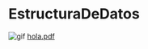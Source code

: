 # EstructuraDeDatos
![gif](https://github.com/Guallitoprogra/EstructuraDeDatos/assets/131787074/89f16153-f0f5-4d6d-bfbd-381a1e0ba1fa)
[hola.pdf](https://github.com/Guallitoprogra/EstructuraDeDatos/files/14118932/hola.pdf)
